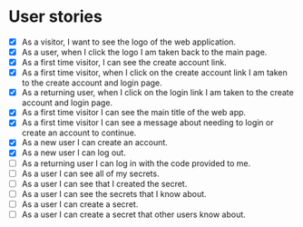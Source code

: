 # User stories

* [x] As a visitor, I want to see the logo of the web application.
* [x] As a user, when I click the logo I am taken back to the main page.
* [x] As a first time visitor, I can see the create account link.
* [x] As a first time visitor, when I click on the create account link I am  taken to the create account and login page.
* [x] As a returning user, when I click on the login link I am taken to the create account and login page.
* [x] As a first time visitor I can see the main title of the web app.
* [x] As a first time visitor I can see a message about needing to login or create an account to continue.
* [x] As a new user I can create an account.
* [x] As a new user I can log out.
* [ ] As a returning user I can log in with the code provided to me.
* [ ] As a user I can see all of my secrets.
* [ ] As a user I can see that I created the secret.
* [ ] As a user I can see the secrets that I know about.
* [ ] As a user I can create a secret.
* [ ] As a user I can create a secret that other users know about.
